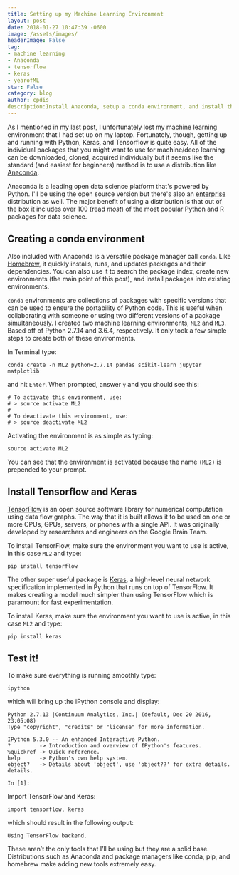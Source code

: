 ```yaml
---
title: Setting up my Machine Learning Environment
layout: post
date: 2018-01-27 10:47:39 -0600
image: /assets/images/
headerImage: False
tag:
- machine learning
- Anaconda
- tensorflow
- keras
- yearofML
star: False
category: blog
author: cpdis
description:Install Anaconda, setup a conda environment, and install the required packages for deep learning.
---
```


As I mentioned in my last post, I unfortunately lost my machine learning environment that I had set up on my laptop. Fortunately, though, getting up and running with Python, Keras, and Tensorflow is quite easy. All of the individual packages that you might want to use for machine/deep learning can be downloaded, cloned, acquired individually but it seems like the standard (and easiest for beginners) method is to use a distribution like [Anaconda](https://www.continuum.io/downloads). 

Anaconda is a leading open data science platform that's powered by Python. I'll be using the open source version but there's also an [enterprise](https://www.anaconda.com/enterprise/) distribution as well. The major benefit of using a distribution is that out of the box it includes over 100 (read *most*) of the most popular Python and R packages for data science. 

## Creating a conda environment
Also included with Anaconda is a versatile package manager call `conda`. Like [Homebrew](https://brew.sh/), it quickly installs, runs, and updates packages and their dependencies. You can also use it to search the package index, create new environments (the main point of this post), and install packages into existing environments.

`conda` environments are collections of packages with specific versions that can be used to ensure the portability of Python code. This is useful when collaborating with someone or using two different versions of a package simultaneously. I created two machine learning environments, `ML2` and `ML3`. Based off of Python 2.7.14 and 3.6.4, respectively. It only took a few simple steps to create both of these environments.

In Terminal type:

```
conda create -n ML2 python=2.7.14 pandas scikit-learn jupyter matplotlib
```

and hit `Enter`. When prompted, answer `y` and you should see this:

```
# To activate this environment, use:
# > source activate ML2
#
# To deactivate this environment, use:
# > source deactivate ML2
```

Activating the environment is as simple as typing:

```
source activate ML2
```

You can see that the environment is activated because the name `(ML2)` is prepended to your prompt.

## Install Tensorflow and Keras
[TensorFlow](https://www.tensorflow.org/) is an open source software library for numerical computation using data flow graphs. The way that it is built allows it to be used on one or more CPUs, GPUs, servers, or phones with a single API. It was originally developed by researchers and engineers on the Google Brain Team. 

To install TensorFlow, make sure the environment you want to use is active, in this case `ML2` and type:

```
pip install tensorflow
```

The other super useful package is [Keras](https://keras.io/), a high-level neural network specification implemented in Python that runs on top of TensorFlow. It makes creating a model much simpler than using TensorFlow which is paramount for fast experimentation.

To install Keras, make sure the environment you want to use is active, in this case `ML2` and type:

```
pip install keras
```

## Test it!

To make sure everything is running smoothly type:

```
ipython
```

which will bring up the iPython console and display:

```
Python 2.7.13 |Continuum Analytics, Inc.| (default, Dec 20 2016, 23:05:08) 
Type "copyright", "credits" or "license" for more information.

IPython 5.3.0 -- An enhanced Interactive Python.
?         -> Introduction and overview of IPython's features.
%quickref -> Quick reference.
help      -> Python's own help system.
object?   -> Details about 'object', use 'object??' for extra details. details.

In [1]:
```

Import TensorFlow and Keras:

```
import tensorflow, keras
```

which should result in the following output:

```
Using TensorFlow backend.
```

These aren’t the only tools that I’ll be using but they are a solid base. Distributions such as Anaconda and package managers like conda, pip, and homebrew make adding new tools extremely easy.

